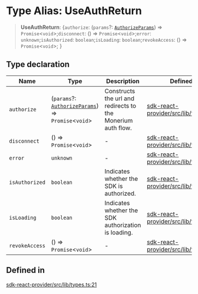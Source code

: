 # Type Alias: UseAuthReturn

> **UseAuthReturn**: \{`authorize`: (`params`?: [`AuthorizeParams`](/docs/packages/sdk-react-provider/type-aliases/AuthorizeParams.md)) => `Promise`\<`void`\>;`disconnect`: () => `Promise`\<`void`\>;`error`: `unknown`;`isAuthorized`: `boolean`;`isLoading`: `boolean`;`revokeAccess`: () => `Promise`\<`void`\>; \}

## Type declaration

| Name | Type | Description | Defined in |
| ------ | ------ | ------ | ------ |
| `authorize` | (`params`?: [`AuthorizeParams`](/docs/packages/sdk-react-provider/type-aliases/AuthorizeParams.md)) => `Promise`\<`void`\> | Constructs the url and redirects to the Monerium auth flow. | [sdk-react-provider/src/lib/types.ts:25](https://github.com/monerium/js-monorepo/blob/main/packages/sdk-react-provider/src/lib/types.ts#L25) |
| `disconnect` | () => `Promise`\<`void`\> | - | [sdk-react-provider/src/lib/types.ts:37](https://github.com/monerium/js-monorepo/blob/main/packages/sdk-react-provider/src/lib/types.ts#L37) |
| `error` | `unknown` | - | [sdk-react-provider/src/lib/types.ts:35](https://github.com/monerium/js-monorepo/blob/main/packages/sdk-react-provider/src/lib/types.ts#L35) |
| `isAuthorized` | `boolean` | Indicates whether the SDK is authorized. | [sdk-react-provider/src/lib/types.ts:29](https://github.com/monerium/js-monorepo/blob/main/packages/sdk-react-provider/src/lib/types.ts#L29) |
| `isLoading` | `boolean` | Indicates whether the SDK authorization is loading. | [sdk-react-provider/src/lib/types.ts:33](https://github.com/monerium/js-monorepo/blob/main/packages/sdk-react-provider/src/lib/types.ts#L33) |
| `revokeAccess` | () => `Promise`\<`void`\> | - | [sdk-react-provider/src/lib/types.ts:38](https://github.com/monerium/js-monorepo/blob/main/packages/sdk-react-provider/src/lib/types.ts#L38) |

## Defined in

[sdk-react-provider/src/lib/types.ts:21](https://github.com/monerium/js-monorepo/blob/main/packages/sdk-react-provider/src/lib/types.ts#L21)
